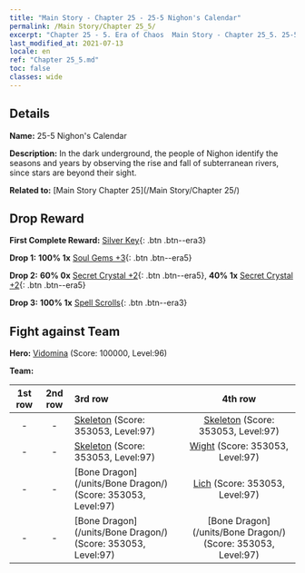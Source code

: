 ```yaml
---
title: "Main Story - Chapter 25 - 25-5 Nighon's Calendar"
permalink: /Main Story/Chapter 25_5/
excerpt: "Chapter 25 - 5. Era of Chaos  Main Story - Chapter 25_5. 25-5 Nighon's Calendar"
last_modified_at: 2021-07-13
locale: en
ref: "Chapter 25_5.md"
toc: false
classes: wide
---
```


## Details

 **Name:** 25-5 Nighon's Calendar

 **Description:** In the dark underground, the people of Nighon identify the seasons and years by observing the rise and fall of subterranean rivers, since stars are beyond their sight.

 **Related to:** [Main Story Chapter 25](/Main Story/Chapter 25/)

## Drop Reward

 **First Complete Reward:** [Silver Key](/Items/con_693/){: .btn .btn--era3}

 **Drop 1:** **100% 1x** [Soul Gems +3](/Items/mat_86/){: .btn .btn--era5}

 **Drop 2:** **60% 0x** [Secret Crystal +2](/Items/mat_80/){: .btn .btn--era5}, **40% 1x** [Secret Crystal +2](/Items/mat_80/){: .btn .btn--era5}

 **Drop 3:** **100% 1x** [Spell Scrolls](/Items/con_694/){: .btn .btn--era3}


## Fight against Team
 **Hero:** [Vidomina](/heroes/Vidomina/) (Score: 100000, Level:96)

 **Team:**


  | 1st row | 2nd row | 3rd row | 4th row |
  |:----:|:----:|:----|:----:|
  | - | - | [Skeleton](/units/Skeleton/) (Score: 353053, Level:97)  | [Skeleton](/units/Skeleton/) (Score: 353053, Level:97)  |
  | - | - | [Skeleton](/units/Skeleton/) (Score: 353053, Level:97)  | [Wight](/units/Wight/) (Score: 353053, Level:97)  |
  | - | - | [Bone Dragon](/units/Bone Dragon/) (Score: 353053, Level:97)  | [Lich](/units/Lich/) (Score: 353053, Level:97)  |
  | - | - | [Bone Dragon](/units/Bone Dragon/) (Score: 353053, Level:97)  | [Bone Dragon](/units/Bone Dragon/) (Score: 353053, Level:97)  |


